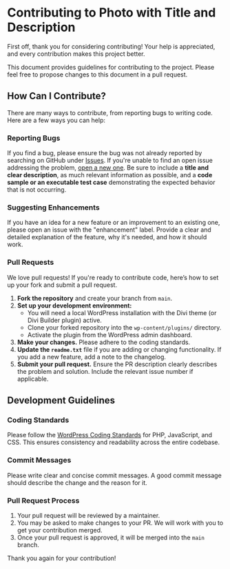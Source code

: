 # Contributing to Photo with Title and Description

First off, thank you for considering contributing! Your help is appreciated, and every contribution makes this project better.

This document provides guidelines for contributing to the project. Please feel free to propose changes to this document in a pull request.

## How Can I Contribute?

There are many ways to contribute, from reporting bugs to writing code. Here are a few ways you can help:

### Reporting Bugs

If you find a bug, please ensure the bug was not already reported by searching on GitHub under [Issues](https://github.com/your-username/photo-with-title-and-description-on-divi/issues). If you're unable to find an open issue addressing the problem, [open a new one](https://github.com/your-username/photo-with-title-and-description-on-divi/issues/new). Be sure to include a **title and clear description**, as much relevant information as possible, and a **code sample or an executable test case** demonstrating the expected behavior that is not occurring.

### Suggesting Enhancements

If you have an idea for a new feature or an improvement to an existing one, please open an issue with the "enhancement" label. Provide a clear and detailed explanation of the feature, why it's needed, and how it should work.

### Pull Requests

We love pull requests! If you're ready to contribute code, here’s how to set up your fork and submit a pull request.

1.  **Fork the repository** and create your branch from `main`.
2.  **Set up your development environment:**
    *   You will need a local WordPress installation with the Divi theme (or Divi Builder plugin) active.
    *   Clone your forked repository into the `wp-content/plugins/` directory.
    *   Activate the plugin from the WordPress admin dashboard.
3.  **Make your changes.** Please adhere to the coding standards.
4.  **Update the `readme.txt`** file if you are adding or changing functionality. If you add a new feature, add a note to the changelog.
5.  **Submit your pull request.** Ensure the PR description clearly describes the problem and solution. Include the relevant issue number if applicable.

## Development Guidelines

### Coding Standards

Please follow the [WordPress Coding Standards](https://developer.wordpress.org/coding-standards/) for PHP, JavaScript, and CSS. This ensures consistency and readability across the entire codebase.

### Commit Messages

Please write clear and concise commit messages. A good commit message should describe the change and the reason for it.

### Pull Request Process

1.  Your pull request will be reviewed by a maintainer.
2.  You may be asked to make changes to your PR. We will work with you to get your contribution merged.
3.  Once your pull request is approved, it will be merged into the `main` branch.

Thank you again for your contribution!

